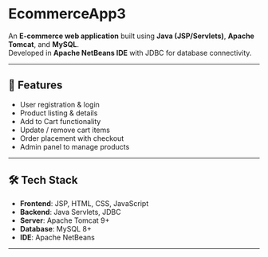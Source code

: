 # EcommerceApp3

An **E-commerce web application** built using **Java (JSP/Servlets)**, **Apache Tomcat**, and **MySQL**.  
Developed in **Apache NetBeans IDE** with JDBC for database connectivity.

---

## 🚀 Features
- User registration & login  
- Product listing & details  
- Add to Cart functionality  
- Update / remove cart items  
- Order placement with checkout  
- Admin panel to manage products  

---

## 🛠️ Tech Stack
- **Frontend**: JSP, HTML, CSS, JavaScript  
- **Backend**: Java Servlets, JDBC  
- **Server**: Apache Tomcat 9+  
- **Database**: MySQL 8+  
- **IDE**: Apache NetBeans  

---

